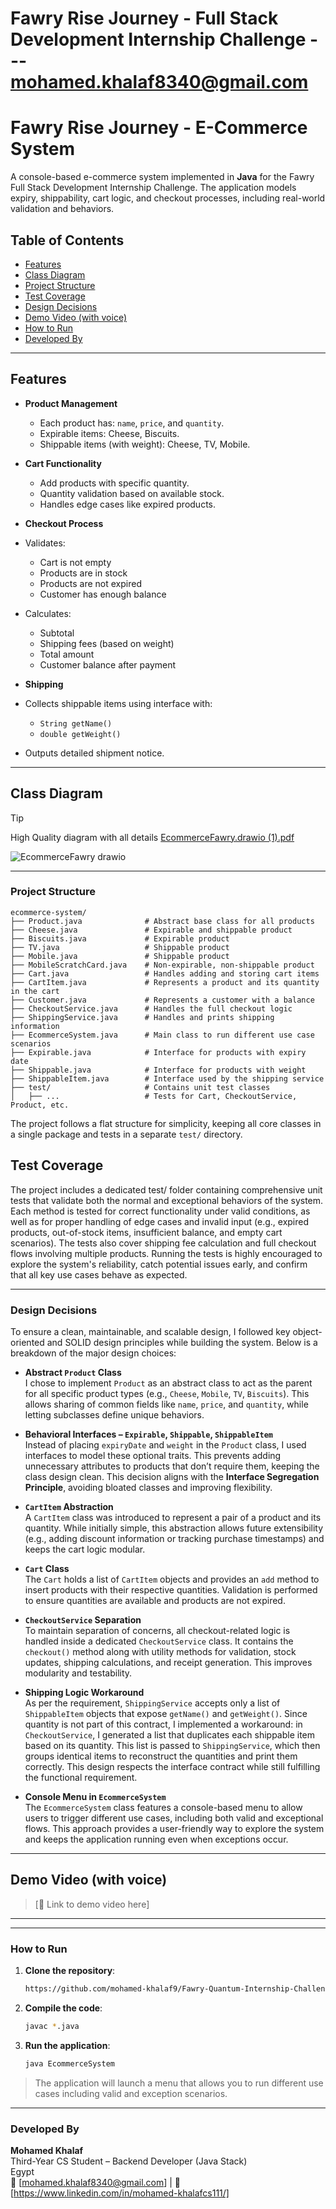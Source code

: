 
 # Fawry Rise Journey - Full Stack Development Internship Challenge --- mohamed.khalaf8340@gmail.com

#  Fawry Rise Journey - E-Commerce System
A console-based e-commerce system implemented in **Java** for the Fawry Full Stack Development Internship Challenge. The application models expiry, shippability, cart logic, and checkout processes, including real-world validation and behaviors.

## Table of Contents

- [Features](#features)
- [Class Diagram](#class-diagram)
- [Project Structure](#project-structure)
- [Test Coverage](#test-coverage)
- [Design Decisions](#design-decisions)
- [Demo Video (with voice)](#demo-video-with-voice)
- [How to Run](#how-to-run)
- [Developed By](#developed-by)

---

##  Features

- **Product Management**
  - Each product has: `name`, `price`, and `quantity`.
  - Expirable items: Cheese, Biscuits.
  - Shippable items (with weight): Cheese, TV, Mobile.

- **Cart Functionality**
    - Add products with specific quantity.
    - Quantity validation based on available stock.
    - Handles edge cases like expired products.

-  **Checkout Process**
  - Validates:
    - Cart is not empty
    - Products are in stock
    - Products are not expired
    - Customer has enough balance
  - Calculates:
    - Subtotal
    - Shipping fees (based on weight)
    - Total amount
    - Customer balance after payment

-  **Shipping**
  - Collects shippable items using interface with:
    - `String getName()`
    - `double getWeight()`
  - Outputs detailed shipment notice.

---

##  Class Diagram
> [!TIP]
> High Quality diagram with all details
> [EcommerceFawry.drawio (1).pdf](https://github.com/user-attachments/files/21076004/EcommerceFawry.drawio.1.pdf)


![EcommerceFawry drawio](https://github.com/user-attachments/assets/577b4a2e-a216-4e56-b7ee-ceb743972ca9)


---

### Project Structure

```
ecommerce-system/
├── Product.java              # Abstract base class for all products
├── Cheese.java               # Expirable and shippable product
├── Biscuits.java             # Expirable product
├── TV.java                   # Shippable product
├── Mobile.java               # Shippable product
├── MobileScratchCard.java    # Non-expirable, non-shippable product
├── Cart.java                 # Handles adding and storing cart items
├── CartItem.java             # Represents a product and its quantity in the cart
├── Customer.java             # Represents a customer with a balance
├── CheckoutService.java      # Handles the full checkout logic
├── ShippingService.java      # Handles and prints shipping information
├── EcommerceSystem.java      # Main class to run different use case scenarios
├── Expirable.java            # Interface for products with expiry date
├── Shippable.java            # Interface for products with weight
├── ShippableItem.java        # Interface used by the shipping service
├── test/                     # Contains unit test classes
│   ├── ...                   # Tests for Cart, CheckoutService, Product, etc.
```

The project follows a flat structure for simplicity, keeping all core classes in a single package and tests in a separate `test/` directory.


##  Test Coverage

The project includes a dedicated test/ folder containing comprehensive unit tests that validate both the normal and exceptional behaviors of the system. Each method is tested for correct functionality under valid conditions, as well as for proper handling of edge cases and invalid input (e.g., expired products, out-of-stock items, insufficient balance, and empty cart scenarios). The tests also cover shipping fee calculation and full checkout flows involving multiple products. Running the tests is highly encouraged to explore the system's reliability, catch potential issues early, and confirm that all key use cases behave as expected.

---

###  Design Decisions

To ensure a clean, maintainable, and scalable design, I followed key object-oriented and SOLID design principles while building the system. Below is a breakdown of the major design choices:

- **Abstract `Product` Class**  
  I chose to implement `Product` as an abstract class to act as the parent for all specific product types (e.g., `Cheese`, `Mobile`, `TV`, `Biscuits`). This allows sharing of common fields like `name`, `price`, and `quantity`, while letting subclasses define unique behaviors.

- **Behavioral Interfaces – `Expirable`, `Shippable`, `ShippableItem`**  
  Instead of placing `expiryDate` and `weight` in the `Product` class, I used interfaces to model these optional traits. This prevents adding unnecessary attributes to products that don’t require them, keeping the class design clean. This decision aligns with the **Interface Segregation Principle**, avoiding bloated classes and improving flexibility.

- **`CartItem` Abstraction**  
  A `CartItem` class was introduced to represent a pair of a product and its quantity. While initially simple, this abstraction allows future extensibility (e.g., adding discount information or tracking purchase timestamps) and keeps the cart logic modular.

- **`Cart` Class**  
  The `Cart` holds a list of `CartItem` objects and provides an `add` method to insert products with their respective quantities. Validation is performed to ensure quantities are available and products are not expired.

- **`CheckoutService` Separation**  
  To maintain separation of concerns, all checkout-related logic is handled inside a dedicated `CheckoutService` class. It contains the `checkout()` method along with utility methods for validation, stock updates, shipping calculations, and receipt generation. This improves modularity and testability.

- **Shipping Logic Workaround**  
  As per the requirement, `ShippingService` accepts only a list of `ShippableItem` objects that expose `getName()` and `getWeight()`. Since quantity is not part of this contract, I implemented a workaround: in `CheckoutService`, I generated a list that duplicates each shippable item based on its quantity. This list is passed to `ShippingService`, which then groups identical items to reconstruct the quantities and print them correctly. This design respects the interface contract while still fulfilling the functional requirement.

- **Console Menu in `EcommerceSystem`**  
  The `EcommerceSystem` class features a console-based menu to allow users to trigger different use cases, including both valid and exceptional flows. This approach provides a user-friendly way to explore the system and keeps the application running even when exceptions occur.


---

##  Demo Video (with voice)

> [🔗 Link to demo video here]

---

---

### How to Run

1. **Clone the repository**:
   ```bash
   https://github.com/mohamed-khalaf9/Fawry-Quantum-Internship-Challenge-3---Mohamed-Khalaf.git
   ```

2. **Compile the code**:
   ```bash
   javac *.java
   ```

3. **Run the application**:
   ```bash
   java EcommerceSystem
   ```

> The application will launch a menu that allows you to run different use cases including valid and exception scenarios.

---

### Developed By

**Mohamed Khalaf**  
Third-Year CS Student – Backend Developer (Java Stack)  
 Egypt  
📧 [mohamed.khalaf8340@gmail.com] | 🔗 [https://www.linkedin.com/in/mohamed-khalafcs111/] 


